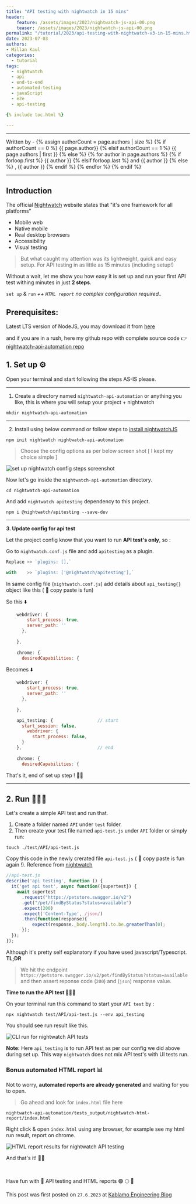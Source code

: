 ```yaml
---
title: "API testing with nightwatch in 15 mins"
header:
    feature: /assets/images/2023/nightwatch-js-api-00.png
    teaser: /assets/images/2023/nightwatch-js-api-00.png
permalink: "/tutorial/2023/api-testing-with-nightwatch-v3-in-15-mins.html"
date: 2023-07-03
authors:
- Millan Kaul
categories:
  - tutorial
tags:
  - nightwatch
  - api
  - end-to-end
  - automated-testing
  - javaScript
  - e2e
  - api-testing

{% include toc.html %}

---
```


<hr>
<p>
 Written by -
{% assign authorCount = page.authors | size %}
{% if authorCount == 0 %}
   {{ page.author}}
{% elsif authorCount == 1 %}
    {{ page.authors | first }}         
{% else %}
    {% for author in page.authors %}
        {% if forloop.first %}
            {{ author }}
        {% elsif forloop.last %}
            and {{ author }}
        {% else %}
            , {{ author }}
        {% endif %}
    {% endfor %}
{% endif %}
</p>

<hr>


## Introduction

The official [Nightwatch](https://nightwatchjs.org/) website states that "it's one framework for all platforms"

- Mobile web
- Native mobile
- Real desktop browsers
- Accessibility
- Visual testing


> But what caught my attention was its lightweight, quick and easy setup. For API testing in as little as 15 minutes (including setup!)


Without a wait, let me show you how easy it is set up and run your first API test withing minutes in just **2 steps**.

`set up` & `run`  _++ `HTML report` no complex configuration required.._


## Prerequisites:

Latest LTS version of NodeJS, you may download it from [here](https://nodejs.org/en/download)

and if you are in a rush, here my github repo with complete source code 👉 [nightwatch-api-automation repo](https://github.com/eaccmk/nightwatch-api-automation)

## 1. Set up ⚙️

Open your terminal and start following the steps AS-IS please.

-----

1. Create a directory named `nightwatch-api-automation` or anything you like, this is where you will setup your project + nightwatch

```
mkdir nightwatch-api-automation
```

-----

2. Install using below command or follow steps to [install nightwatchJS](https://nightwatchjs.org/guide/quickstarts/create-and-run-a-nightwatch-test.html)

```
npm init nightwatch nightwatch-api-automation
```

> Choose the config options as per below screen shot [ I kept my choice simple ]

![set up nightwatch config steps screenshot](/assets/images/2023/nightwatch-js-api-01_setup_nightwatch.png)

Now let's go inside the `nightwatch-api-automation` directory.

```
cd nightwatch-api-automation
```

And add `nightwatch apitesting` dependency to this project.

```
npm i @nightwatch/apitesting --save-dev
```

-----

**3. Update config for api test**


Let the project config know that you want to run **API test's only**, so :

Go to `nightwatch.conf.js` file and add `apitesting` as a plugin.

```javascript
Replace >> `plugins: [],`

with    >> `plugins: ['@nightwatch/apitesting'],`
```

In same config file (`nightwatch.conf.js`) add details about `api_testing{}` object like this ( 📝 copy paste is fun)

So  this  ⬇️

```javascript
    webdriver: {
        start_process: true,
        server_path: ''
      },
      
    },
    
    chrome: {
      desiredCapabilities: {
```

Becomes ⬇️

```javascript
    webdriver: {
        start_process: true,
        server_path: ''
      },
      
    },

	api_testing: {                 // start
	  start_session: false,
	    webdriver: {
	      start_process: false,
	  }
	},                             // end 
    
    chrome: {
      desiredCapabilities: {
```

That's it, end of set up step ! 🙌🏼

----


## 2. Run 🏃🏻‍♂️

Let's create a simple API test and run that.

1. Create a folder named `API` under `test` folder.
2. Then create your test file named `api-test.js` under `API` folder or simply run:

```
touch ./test/API/api-test.js
```

Copy this code in the newly crerated file `api-test.js` ( 📝 copy paste is fun again !). Reference from [nightwatch](https://github.com/nightwatchjs/nightwatch-docs/blob/versions/3.0/guide/writing-tests/api-testing.md#test-api-headers--responses)

```javascript
//api-test.js
describe('api testing', function () {
  it('get api test', async function({supertest}) {
    await supertest
      .request("https://petstore.swagger.io/v2")
      .get("/pet/findByStatus?status=available")
      .expect(200)
      .expect('Content-Type', /json/)
      .then(function(response){
          expect(response._body.length).to.be.greaterThan(0);
      });
  });
});
```

Although it's pretty self explanatory if you have used javascript/Typescript. **TL;DR**
 
> We hit the endpoint `https://petstore.swagger.io/v2/pet/findByStatus?status=available` 
and then assert reponse code (`200`) and (`json`) response value. 


**Time to run the API test 🧑🏻‍💻**

On your terminal run this command to start your `API test` by :

```
npx nightwatch test/API/api-test.js --env api_testing
```

You should see run result like this.

![CLI run for nightwatch API tests](/assets/images/2023/nightwatch-js-api-02_cli_run.png)

**Note:** Here `api_testing` is to run API test as per our config we did above during set up. This way `nightwatch` does not mix API test's with UI tests run.


### Bonus automated HTML report 📊

Not to worry, **automated reports are already generated** and waiting for you to open.

> Go ahead and look for `index.html` file here

```
nightwatch-api-automation/tests_output/nightwatch-html-report/index.html
```

Right click & open `index.html` using any browser, for example see my html run result, report on chrome. 

![HTML report results for nightwatch API testing](/assets/images/2023/nightwatch-js-api-03_html_report.png)


And that's it! 🙌🏼

<br /> 


Have fun with 🚀 API testing and HTML reports 🟢 🌕 🔴

This post was first posted on `27.6.2023` at [Kablamo Engineering Blog](https://engineering.kablamo.com.au/posts/2023/api-testing-with-nightwatch-in-15-mins/)
